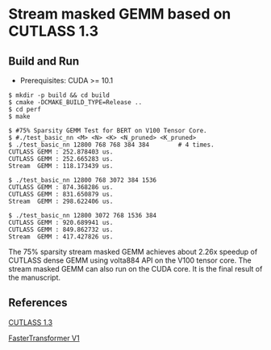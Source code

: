Stream masked GEMM based on CUTLASS 1.3
===================

## Build and Run
+ Prerequisites: CUDA >= 10.1
```shell
$ mkdir -p build && cd build
$ cmake -DCMAKE_BUILD_TYPE=Release ..
$ cd perf
$ make

$ #75% Sparsity GEMM Test for BERT on V100 Tensor Core.
$ #./test_basic_nn <M> <N> <K> <N_pruned> <K_pruned>
$ ./test_basic_nn 12800 768 768 384 384        # 4 times.
CUTLASS GEMM : 252.878403 us.
CUTLASS GEMM : 252.665283 us.
Stream  GEMM : 118.173439 us.

$ ./test_basic_nn 12800 768 3072 384 1536
CUTLASS GEMM : 874.368286 us.
CUTLASS GEMM : 831.650879 us.
Stream  GEMM : 298.622406 us.

$ ./test_basic_nn 12800 3072 768 1536 384
CUTLASS GEMM : 920.689941 us.
CUTLASS GEMM : 849.862732 us.
Stream  GEMM : 417.427826 us.
```

The 75% sparsity stream masked GEMM achieves about 2.26x speedup of CUTLASS dense GEMM using volta884 API on the V100 tensor core. The stream masked GEMM can also run on the CUDA core. It is the final result of the manuscript.


## References

[CUTLASS 1.3](https://github.com/NVIDIA/cutlass/tree/v1.3.0)

[FasterTransformer V1](https://github.com/NVIDIA/DeepLearningExamples/tree/master/FasterTransformer/v1)